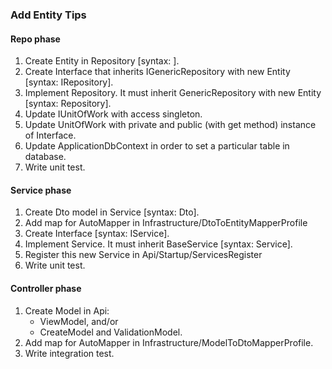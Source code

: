 ### Add Entity Tips

#### Repo phase
1. Create Entity in Repository [syntax: <Name>].
2. Create Interface that inherits IGenericRepository with new Entity [syntax: I<Name>Repository].
3. Implement Repository. It must inherit GenericRepository with new Entity [syntax: <Name>Repository].
4. Update IUnitOfWork with access singleton.
5. Update UnitOfWork with private and public (with get method) instance of Interface. 
6. Update ApplicationDbContext in order to set a particular table in database.
7. Write unit test.
#### Service phase
1. Create Dto model in Service [syntax: Dto<Name>].
2. Add map for AutoMapper in Infrastructure/DtoToEntityMapperProfile
3. Create Interface [syntax: I<Name>Service].
4. Implement Service. It must inherit BaseService [syntax: <Name>Service].
5. Register this new Service in Api/Startup/ServicesRegister
6. Write unit test.
#### Controller phase
1. Create Model in Api:
    - ViewModel, and/or
    - CreateModel and ValidationModel.
2. Add map for AutoMapper in Infrastructure/ModelToDtoMapperProfile.
3. Write integration test.
